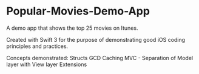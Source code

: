 # Popular-Movies-Demo-App
A demo app that shows the top 25 movies on Itunes.


Created with Swift 3 for the purpose of demonstrating good iOS coding principles and practices.

Concepts demonstrated:
Structs
GCD
Caching
MVC - Separation of Model layer with View layer
Extensions
